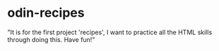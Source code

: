 # odin-recipes
"It is for the first project 'recipes', I want to practice all the HTML skills through doing this. Have fun!"